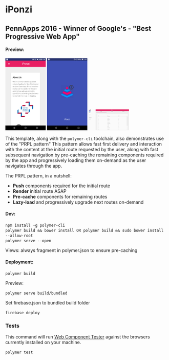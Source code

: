 # iPonzi
## PennApps 2016 - Winner of Google's - "Best Progressive Web App"

#### Preview:
<img src="/images/README-images/about.png" alt="About" style="width:25%;height:25%">
<img src="/images/README-images/launcher.png" alt="Launcher" style="width:25%;height:25%">
<img src="/images/README-images/desktop.jpg" alt="Desktop" style="width:25%;height:25%">

This template, along with the `polymer-cli` toolchain, also demonstrates use
of the "PRPL pattern" This pattern allows fast first delivery and interaction with
the content at the initial route requested by the user, along with fast subsequent
navigation by pre-caching the remaining components required by the app and
progressively loading them on-demand as the user navigates through the app.

The PRPL pattern, in a nutshell:

* **Push** components required for the initial route
* **Render** initial route ASAP
* **Pre-cache** components for remaining routes
* **Lazy-load** and progressively upgrade next routes on-demand

#### Dev:
```
npm install -g polymer-cli
polymer build && bower install OR polymer build && sudo bower install --allow-root
polymer serve --open
```
Views: always fragment in polymer.json to ensure pre-caching

#### Deployment:
```
polymer build
```
Preview:
```
polymer serve build/bundled
```
Set firebase.json to bundled build folder
```
firebase deploy
```

### Tests

This command will run
[Web Component Tester](https://github.com/Polymer/web-component-tester) against the
browsers currently installed on your machine.

    polymer test

